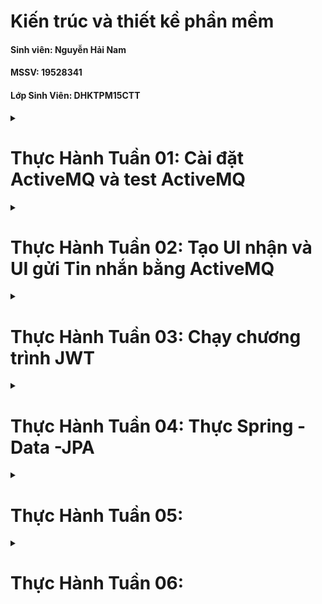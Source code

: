 # Kiến trúc và thiết kề phần mềm
#### Sinh viên: Nguyễn Hải Nam 
#### MSSV: 19528341
#### Lớp Sinh Viên: DHKTPM15CTT
<details close>
<summary><h1>Thực Hành Tuần 01: Cài đặt ActiveMQ và test ActiveMQ</h1></summary>
 <h4> Project nằm trong folder test-ActiveMQ</h4>
- Cấu Trúc file
<img src="/Image/Screenshot 2022-09-10 150807.png" />
- Sender thực hiện gửi 10 tin nhắn
<img src="/Image/Screenshot 2022-09-10 151310.png" />
- Receiver Nhận được tin nhắn
<img src="/Image/Screenshot 2022-09-10 151401.png" />
- Trang ActiveMQ Local
<img src="/Image/Screenshot 2022-09-10 151741.png" />
</details>

<details close>
 <summary><h1>Thực Hành Tuần 02: Tạo UI nhận và UI gửi Tin nhắn bằng ActiveMQ</h1></summary>
 <h4> Project nằm trong folder send-Message-app </h4>
</details>

<details close>
  <summary><h1>Thực Hành Tuần 03: Chạy chương trình JWT</h1></summary>
 <h4> Project nằm trong folder DEMO </h4>
-Cấu trúc file
<img src="/Image/tuan03_04.png" />
- Đăng kí tài khoản
<img src="/Image/tuan03.png" />
- Đăng nhập tài khoản 
<img src="/Image/tuan03_02.png" />
- Lấy dữ liệu bằng JWT token
<img src="/Image/tuan03_03.png" />
</details>

<details close>
<summary><h1>Thực Hành Tuần 04: Thực Spring - Data -JPA </h1></summary>
 <h4> Project nằm trong folder flight-data-jpa</h4>
  - Câu 1 và câu 5: chung 1 API tìm đường bay bằng điểm đến hoặc điểm đi hoặc cả 2 
  <img src="/Image/jpa-cau01.png" />
  <img src="/Image/jpa-cau05.png" />
  - Câu 2 và câu 4: chung 1 API tìm dộ dài đường bay trong 1 khoảng
  <img src="/Image/jpa-cau02.png" />
  - Câu 6: Có bao nhiêu chuyến bay xuất phát từ Sài Gòn (SGN)
  <img src="/Image/jpa-cau06.png" />
  - Câu 8: Cho biết tổng số lương phải trả cho các nhân viên
  <img src="/Image/jpa-cau08.png" />
</details>

<details close>
 <summary><h1>Thực Hành Tuần 05:</h1></summary>

</details>
<details close>
 <summary><h1>Thực Hành Tuần 06:</h1></summary>
<h4> Project nằm trong folder spring_boot_activemq</h4>
  - Câu 1 và câu 5: chung 1 API tìm đường bay bằng điểm đến hoặc điểm đi hoặc cả 2 
  <img src="/Image/tuan06-01.png" />
  <img src="/Image/tuan06-02.png" />
</details>
